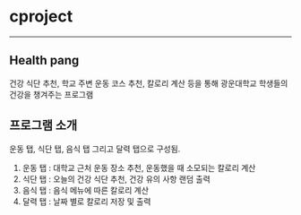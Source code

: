 # cproject
------------------------------------------------------------------------------------------------------------
## Health pang 
건강 식단 추천, 학교 주변 운동 코스 추천, 칼로리 계산 등을 통해 광운대학교 학생들의 건강을 챙겨주는 프로그램

## 프로그램 소개
운동 탭, 식단 탭, 음식 탭 그리고 달력 탭으로 구성됨.
1. 운동 탭 : 대학교 근처 운동 장소 추천, 운동했을 때 소모되는 칼로리 계산
2. 식단 탭 : 오늘의 건강 식단 추천, 건강 유의 사항 랜덤 출력
3. 음식 탭 : 음식 메뉴에 따른 칼로리 계산
4. 달력 탭 : 날짜 별로 칼로리 저장 및 출력
